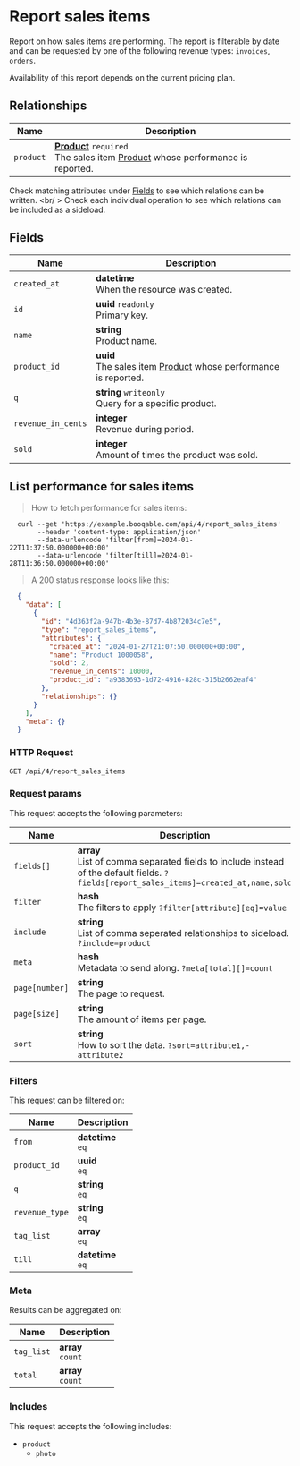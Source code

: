 # Report sales items

Report on how sales items are performing. The report is filterable
by date and can be requested by one of the following revenue types:
`invoices`, `orders`.

<aside class="notice">
  Availability of this report depends on the current pricing plan.
</aside>

## Relationships
Name | Description
-- | --
`product` | **[Product](#products)** `required`<br>The sales item [Product](#products) whose performance is reported.


Check matching attributes under [Fields](#report-sales-items-fields) to see which relations can be written.
<br/ >
Check each individual operation to see which relations can be included as a sideload.
## Fields

 Name | Description
-- | --
`created_at` | **datetime** <br>When the resource was created.
`id` | **uuid** `readonly`<br>Primary key.
`name` | **string** <br>Product name.
`product_id` | **uuid** <br>The sales item [Product](#products) whose performance is reported.
`q` | **string** `writeonly`<br>Query for a specific product.
`revenue_in_cents` | **integer** <br>Revenue during period.
`sold` | **integer** <br>Amount of times the product was sold.


## List performance for sales items


> How to fetch performance for sales items:

```shell
  curl --get 'https://example.booqable.com/api/4/report_sales_items'
       --header 'content-type: application/json'
       --data-urlencode 'filter[from]=2024-01-22T11:37:50.000000+00:00'
       --data-urlencode 'filter[till]=2024-01-28T11:36:50.000000+00:00'
```

> A 200 status response looks like this:

```json
  {
    "data": [
      {
        "id": "4d363f2a-947b-4b3e-87d7-4b872034c7e5",
        "type": "report_sales_items",
        "attributes": {
          "created_at": "2024-01-27T21:07:50.000000+00:00",
          "name": "Product 1000058",
          "sold": 2,
          "revenue_in_cents": 10000,
          "product_id": "a9383693-1d72-4916-828c-315b2662eaf4"
        },
        "relationships": {}
      }
    ],
    "meta": {}
  }
```

### HTTP Request

`GET /api/4/report_sales_items`

### Request params

This request accepts the following parameters:

Name | Description
-- | --
`fields[]` | **array** <br>List of comma separated fields to include instead of the default fields. `?fields[report_sales_items]=created_at,name,sold`
`filter` | **hash** <br>The filters to apply `?filter[attribute][eq]=value`
`include` | **string** <br>List of comma seperated relationships to sideload. `?include=product`
`meta` | **hash** <br>Metadata to send along. `?meta[total][]=count`
`page[number]` | **string** <br>The page to request.
`page[size]` | **string** <br>The amount of items per page.
`sort` | **string** <br>How to sort the data. `?sort=attribute1,-attribute2`


### Filters

This request can be filtered on:

Name | Description
-- | --
`from` | **datetime** <br>`eq`
`product_id` | **uuid** <br>`eq`
`q` | **string** <br>`eq`
`revenue_type` | **string** <br>`eq`
`tag_list` | **array** <br>`eq`
`till` | **datetime** <br>`eq`


### Meta

Results can be aggregated on:

Name | Description
-- | --
`tag_list` | **array** <br>`count`
`total` | **array** <br>`count`


### Includes

This request accepts the following includes:

<ul>
  <li>
    <code>product</code>
    <ul>
      <li><code>photo</code></li>
    </ul>
  </li>
</ul>

